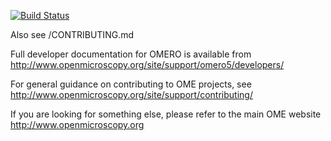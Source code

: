 [![Build Status](https://travis-ci.org/openmicroscopy/openmicroscopy.png)](http://travis-ci.org/openmicroscopy/openmicroscopy)

Also see /CONTRIBUTING.md

Full developer documentation for OMERO is available from
http://www.openmicroscopy.org/site/support/omero5/developers/

For general guidance on contributing to OME projects, see
http://www.openmicroscopy.org/site/support/contributing/

If you are looking for something else, please refer to the main OME website
http://www.openmicroscopy.org
